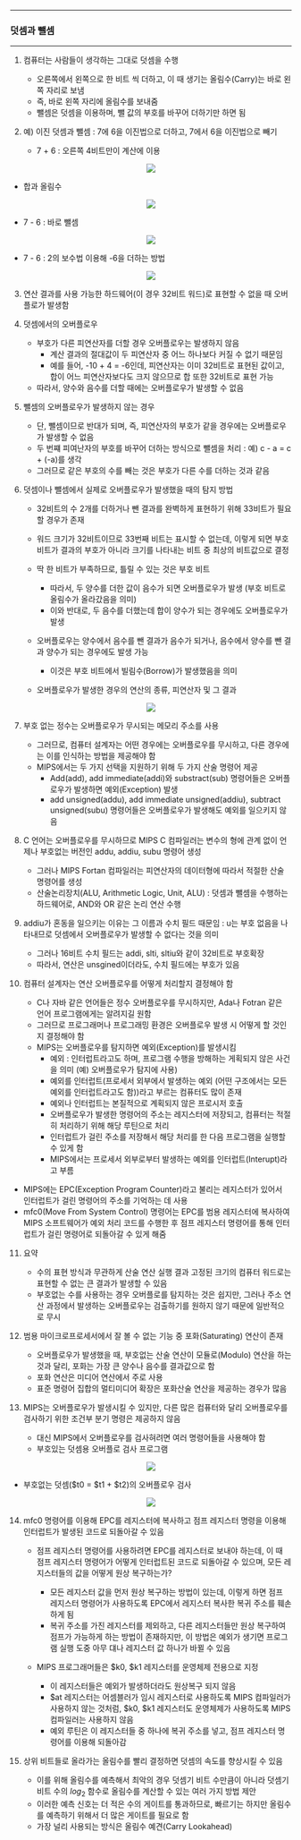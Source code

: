 -----
### 덧셈과 뺄셈
-----
1. 컴퓨터는 사람들이 생각하는 그대로 덧셈을 수행
   - 오른쪽에서 왼쪽으로 한 비트 씩 더하고, 이 때 생기는 올림수(Carry)는 바로 왼쪽 자리로 보냄
   - 즉, 바로 왼쪽 자리에 올림수를 보내줌
   - 뺄셈은 덧셈을 이용하며, 뺄 값의 부호를 바꾸어 더하기만 하면 됨

2. 예) 이진 덧셈과 뺄셈 : 7에 6을 이진법으로 더하고, 7에서 6을 이진법으로 빼기
   - 7 + 6 : 오른쪽 4비트만이 계산에 이용
<div align="center">
<img src="https://github.com/user-attachments/assets/281a8427-e637-4f6b-8ba7-9edc2c364c4a">
</div>

   - 합과 올림수
<div align="center">
<img src="https://github.com/user-attachments/assets/26994168-ac95-4868-83d3-f67bbb1a8e7b">
</div>

   - 7 - 6 : 바로 뺄셈 
<div align="center">
<img src="https://github.com/user-attachments/assets/df83341d-ef9b-4c38-865c-9f5299e18f25">
</div>

   - 7 - 6 : 2의 보수법 이용해 -6을 더하는 방법
<div align="center">
<img src="https://github.com/user-attachments/assets/4c5f96a9-a053-4a8b-8cc9-0704e1388166">
</div>

3. 연산 결과를 사용 가능한 하드웨어(이 경우 32비트 워드)로 표현할 수 없을 때 오버플로가 발생함
4. 덧셈에서의 오버플로우
   - 부호가 다른 피연산자를 더할 경우 오버플로우는 발생하지 않음
     + 계산 결과의 절대값이 두 피연산자 중 어느 하나보다 커질 수 없기 때문임
     + 예를 들어, -10 + 4 = -6인데, 피연산자는 이미 32비트로 표현된 값이고, 합이 어느 피연산자보다도 크지 않으므로 합 또한 32비트로 표현 가능
   - 따라서, 양수와 음수를 더할 때에는 오버플로우가 발생할 수 없음

5. 뺄셈의 오버플로우가 발생하지 않는 경우
   - 단, 뺄셈이므로 반대가 되며, 즉, 피연산자의 부호가 같을 경우에는 오버플로우가 발생할 수 없음
   - 두 번쨰 피여난자의 부호를 바꾸어 더하는 방식으로 뺄셈을 처리 : 예) c - a = c + (-a)를 생각
   - 그러므로 같은 부호의 수를 빼는 것은 부호가 다른 수를 더하는 것과 같음

6. 덧셈이나 뺄셈에서 실제로 오버플로우가 발생했을 때의 탐지 방법
   - 32비트의 수 2개를 더하거나 뺀 결과를 완벽하게 표현하기 위해 33비트가 필요할 경우가 존재
   - 워드 크기가 32비트이므로 33번째 비트는 표시할 수 없는데, 이렇게 되면 부호 비트가 결과의 부호가 아니라 크기를 나타내는 비트 중 최상의 비트값으로 결정
   - 딱 한 비트가 부족하므로, 틀릴 수 있는 것은 부호 비트
     + 따라서, 두 양수를 더한 값이 음수가 되면 오버플로우가 발생 (부호 비트로 올림수가 올라갔음을 의미)
     + 이와 반대로, 두 음수를 더했는데 합이 양수가 되는 경우에도 오버플로우가 발생

   - 오버플로우는 양수에서 음수를 뺀 결과가 음수가 되거나, 음수에서 양수를 뺀 결과 양수가 되는 경우에도 발생 가능
     + 이것은 부호 비트에서 빌림수(Borrow)가 발생했음을 의미

   - 오버플로우가 발생한 경우의 연산의 종류, 피연산자 및 그 결과
<div align="center">
<img src="https://github.com/user-attachments/assets/0b6c8420-d16c-4f00-93c7-b413067f4dd0">
</div>

7. 부호 없는 정수는 오버플로우가 무시되는 메모리 주소를 사용
   - 그러므로, 컴퓨터 설계자는 어떤 경우에는 오버플로우를 무시하고, 다른 경우에는 이를 인식하는 방법을 제공해야 함
   - MIPS에서는 두 가지 선택을 지원하기 위해 두 가지 산술 명령어 제공
     + Add(add), add immediate(addi)와 substract(sub) 명령어들은 오버플로우가 발생하면 예외(Exception) 발생
     + add unsigned(addu), add immediate unsigned(addiu), subtract unsigned(subu) 명령어들은 오버플로우가 발생해도 예외를 일으키지 않음

8. C 언어는 오버플로우를 무시하므로 MIPS C 컴파일러는 변수의 형에 관계 없이 언제나 부호없는 버전인 addu, addiu, subu 명령어 생성
   - 그러나 MIPS Fortan 컴파일러는 피연산자의 데이터형에 따라서 적절한 산술 명령어를 생성
   - 산술논리장치(ALU, Arithmetic Logic, Unit, ALU) : 덧셈과 뺄셈을 수행하는 하드웨어로, AND와 OR 같은 논리 연산 수행
  
9. addiu가 혼동을 일으키는 이유는 그 이름과 수치 필드 때문임 : u는 부호 없음을 나타내므로 덧셈에서 오버플로우가 발생할 수 없다는 것을 의미
    - 그러나 16비트 수치 필드는 addi, slti, sltiu와 같이 32비트로 부호확장
    - 따라서, 연산은 unsgined이더라도, 수치 필드에는 부호가 있음

10. 컴퓨터 설계자는 연산 오버플로우를 어떻게 처리할지 결정해야 함
    - C나 자바 같은 언어들은 정수 오버플로우를 무시하지만, Ada나 Fotran 같은 언어 프로그램에게는 알려지길 원함
    - 그러므로 프로그래머나 프로그래밍 환경은 오버플로우 발생 시 어떻게 할 것인지 결정해야 함
    - MIPS는 오버플로우를 탐지하면 예외(Exception)를 발생시킴
      + 예외 : 인터럽트라고도 하며, 프로그램 수행을 방해하는 게획되지 않은 사건을 의미 (예) 오버플로우가 탐지에 사용)
      + 예외를 인터럽트(프로세서 외부에서 발생하는 예외 (어떤 구조에서는 모든 예외를 인터럽트라고도 함))라고 부르는 컴퓨터도 많이 존재
      + 예외나 인터럽트는 본질적으로 계획되지 않은 프로시저 호출
      + 오버플로우가 발생한 명령어의 주소는 레지스터에 저장되고, 컴퓨터는 적절히 처리하기 위해 해당 루틴으로 처리
      + 인터럽트가 걸린 주소를 저장해서 해당 처리를 한 다음 프로그램을 실행할 수 있게 함
      + MIPS에서는 프로세서 외부로부터 발생하는 예외를 인터럽트(Interupt)라고 부름

   - MIPS에는 EPC(Exception Program Counter)라고 불리는 레지스터가 있어서 인터럽트가 걸린 명령어의 주소를 기억하는 데 사용
   - mfc0(Move From System Control) 명령어는 EPC를 범용 레지스터에 복사하여 MIPS 소프트웨어가 예외 처리 코드를 수행한 후 점프 레지스터 명령어를 통해 인터럽트가 걸린 명령어로 되돌아갈 수 있게 해줌

11. 요약
    - 수의 표현 방식과 무관하게 산술 연산 실행 결과 고정된 크기의 컴퓨터 워드로는 표현할 수 없는 큰 결과가 발생할 수 있음
    - 부호없는 수를 사용하는 경우 오버플로를 탐지하는 것은 쉽지만, 그러나 주소 연산 과정에서 발생하는 오버플로우는 검출하기를 원하지 않기 때문에 일반적으로 무시

12. 범용 마이크로프로세서에서 잘 볼 수 없는 기능 중 포화(Saturating) 연산이 존재
    - 오버플로우가 발생했을 때, 부호없는 산술 연산이 모듈로(Modulo) 연산을 하는 것과 달리, 포화는 가장 큰 양수나 음수를 결과값으로 함
    - 포화 연산은 미디어 연산에서 주로 사용
    - 표준 명령어 집합의 멀티미디어 확장은 포화산술 연산을 제공하는 경우가 많음

13. MIPS는 오버플로우가 발생시킬 수 있지만, 다른 많은 컴퓨터와 달리 오버플로우를 검사하기 위한 조건부 분기 명령은 제공하지 않음
    - 대신 MIPS에서 오버플로우를 검사혀려면 여러 명령어들을 사용해야 함
    - 부호있는 덧셈용 오버플로 검사 프로그램
<div align="center">
<img src="https://github.com/user-attachments/assets/e7ee682e-e4ee-4a09-8913-f908b4f37b1b">
</div>

   - 부호없는 덧셈($t0 = $t1 + $t2)의 오버플로우 검사
<div align="center">
<img src="https://github.com/user-attachments/assets/72acec1f-291e-4bd4-9126-c80ff45f60d8">
</div>

14. mfc0 명령어를 이용해 EPC를 레지스터에 복사하고 점프 레지스터 명령을 이용해 인터럽트가 발생된 코드로 되돌아갈 수 있음
    - 점프 레지스터 명령어를 사용하려면 EPC를 레지스터로 보내야 하는데, 이 때 점프 레지스터 명령어가 어떻게 인터럽트된 코드로 되돌아갈 수 있으며, 모든 레지스터들의 값을 어떻게 원상 복구하는가?
      + 모든 레지스터 값을 먼저 원상 복구하는 방법이 있는데, 이렇게 하면 점프 레지스터 명령어가 사용하도록 EPC에서 레지스터 복사한 복귀 주소를 훼손하게 됨
      + 복귀 주소를 가진 레지스터를 제외하고, 다른 레지스터들만 원상 복구하여 점프가 가능하게 하는 방법이 존재하지만, 이 방법은 예외가 생기면 프로그램 실행 도중 아무 댸나 레지스터 값 하나가 바뀔 수 있음

    - MIPS 프로그래머들은 $k0, $k1 레지스터를 운영체제 전용으로 지정
      + 이 레지스터들은 예외가 발생하더라도 원상복구 되지 않음
      + $at 레지스터는 어셈블러가 임시 레지스터로 사용하도록 MIPS 컴파일러가 사용하지 않는 것처럼, $k0, $k1 레지스터도 운영체제가 사용하도록 MIPS 컴파일러는 사용하지 않음
      + 예외 루틴은 이 레지스터들 중 하나에 복귀 주소를 넣고, 점프 레지스터 명령어를 이용해 되돌아감

15. 상위 비트들로 올라가는 올림수를 빨리 결정하면 덧셈의 속도를 향상시킬 수 있음
    - 이를 위해 올림수를 예측해서 최악의 경우 덧셈기 비트 수만큼이 아니라 덧셈기 비트 수의 $log_{2}$ 함수로 올림수를 계산할 수 있는 여러 가지 방법 제안
    - 이러한 예측 신호는 더 적은 수의 게이트를 통과하므로, 빠르기는 하지만 올림수를 예측하기 위해서 더 많은 게이트를 필요로 함
    - 가장 널리 사용되는 방식은 올림수 예견(Carry Lookahead)
